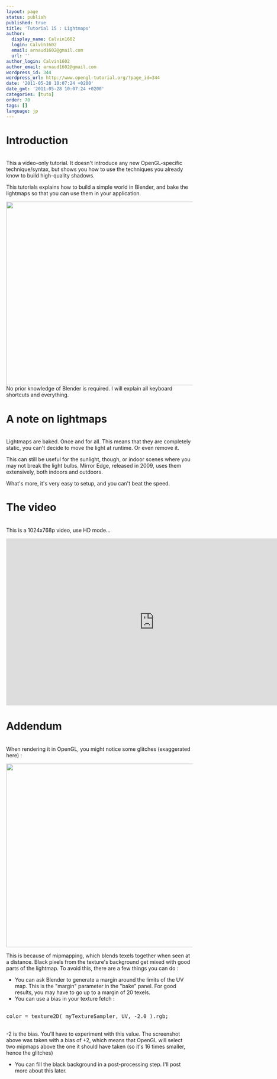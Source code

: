 ```yaml
---
layout: page
status: publish
published: true
title: 'Tutorial 15 : Lightmaps'
author:
  display_name: Calvin1602
  login: Calvin1602
  email: arnaud1602@gmail.com
  url: ''
author_login: Calvin1602
author_email: arnaud1602@gmail.com
wordpress_id: 344
wordpress_url: http://www.opengl-tutorial.org/?page_id=344
date: '2011-05-28 10:07:24 +0200'
date_gmt: '2011-05-28 10:07:24 +0200'
categories: [tuto]
order: 70
tags: []
language: jp
---
```

<h1>Introduction</h1><br />
This a video-only tutorial. It doesn't introduce any new OpenGL-specific technique/syntax, but shows you how to use the techniques you already know to build high-quality shadows.</p>
<p>This tutorials explains how to build a simple world in Blender, and bake the lightmaps so that you can use them in your application.</p>
<p><a href="http://www.opengl-tutorial.org/wp-content/uploads/2011/05/lighmappedroom.png"><img class="alignnone size-large wp-image-345" title="lighmappedroom" src="http://www.opengl-tutorial.org/wp-content/uploads/2011/05/lighmappedroom-1024x793.png" alt="" width="640" height="495" /></a><br />
No prior knowledge of Blender is required. I will explain all keyboard shortcuts and everything.</p>
<h1>A note on lightmaps</h1><br />
Lightmaps are baked. Once and for all. This means that they are completely static, you can't decide to move the light at runtime. Or even remove it.</p>
<p>This can still be useful for the sunlight, though, or indoor scenes where you may not break the light bulbs. Mirror Edge, released in 2009, uses them extensively, both indoors and outdoors.</p>
<p>What's more, it's very easy to setup, and you can't beat the speed.</p>
<h1>The video</h1><br />
This is a 1024x768p video, use HD mode...</p>
<p><iframe src="http://player.vimeo.com/video/24359223?title=0&amp;byline=0&amp;portrait=0" frameborder="0" width="800" height="450"></iframe></p>
<h1>Addendum</h1><br />
When rendering it in OpenGL, you might notice some glitches (exaggerated here) :</p>
<p><a href="http://www.opengl-tutorial.org/wp-content/uploads/2011/05/positivebias.png"><img class="alignnone size-large wp-image-346" title="positivebias" src="http://www.opengl-tutorial.org/wp-content/uploads/2011/05/positivebias-1024x793.png" alt="" width="640" height="495" /></a></p>
<p>This is because of mipmapping, which blends texels together when seen at a distance. Black pixels from the texture's background get mixed with good parts of the lightmap. To avoid this, there are a few things you can do :</p>
<ul>
<li>You can ask Blender to generate a margin around the limits of the UV map. This is the "margin" parameter in the "bake" panel. For good results, you may have to go up to a margin of 20 texels.</li>
<li>You can use a bias in your texture fetch :</li><br />
</ul></p>
<pre class="brush:fs">color = texture2D( myTextureSampler, UV, -2.0 ).rgb;</pre><br />
-2 is the bias. You'll have to experiment with this value. The screenshot above was taken with a bias of +2, which means that OpenGL will select two mipmaps above the one it should have taken (so it's 16 times smaller, hence the glitches)</p>
<ul>
<li>You can fill the black background in a post-processing step. I'll post more about this later.</li><br />
</ul></p>
